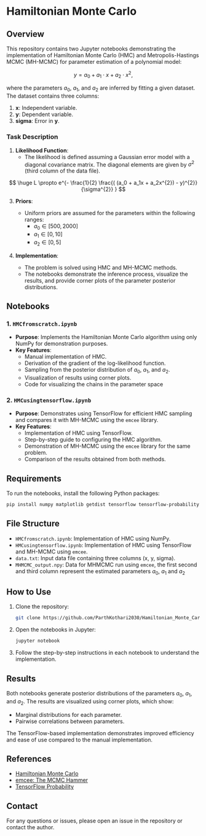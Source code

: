 # Hamiltonian Monte Carlo


## Overview

This repository contains two Jupyter notebooks demonstrating the implementation of Hamiltonian Monte Carlo (HMC) and Metropolis-Hastings MCMC (MH-MCMC) for parameter estimation of a polynomial model:

$$
y = a_0 + a_1 \cdot x + a_2 \cdot x^2,
$$

where the parameters $a_{0}$, $a_{1}$, and $a_{2}$ are inferred by fitting a given dataset. The dataset contains three columns:
1. **x**: Independent variable.
2. **y**: Dependent variable.
3. **sigma**: Error in **y**.

### Task Description
1. **Likelihood Function**:
   - The likelihood is defined assuming a Gaussian error model with a diagonal covariance matrix. The diagonal elements are given by $\sigma^2$ (third column of the data file).

$$ 
\huge
L \propto e^{- \frac{1}{2} \frac{( (a_0 + a_1x + a_2x^{2}) - y)^{2}}{\sigma^{2}} }
$$

3. **Priors**:
   - Uniform priors are assumed for the parameters within the following ranges:
     - $a_{0} \in [500, 2000]$
     - $a_{1} \in [0, 10]$
     - $a_{2} \in [0, 5]$

4. **Implementation**:
   - The problem is solved using HMC and MH-MCMC methods. 
   - The notebooks demonstrate the inference process, visualize the results, and provide corner plots of the parameter posterior distributions.

## Notebooks

### 1. `HMCfromscratch.ipynb`
- **Purpose**: Implements the Hamiltonian Monte Carlo algorithm using only NumPy for demonstration purposes.
- **Key Features**:
  - Manual implementation of HMC.
  - Derivation of the gradient of the log-likelihood function.
  - Sampling from the posterior distribution of $a_0$, $a_1$, and $a_2$.
  - Visualization of results using corner plots.
  - Code for visualizing the chains in the parameter space

### 2. `HMCusingtensorflow.ipynb`
- **Purpose**: Demonstrates using TensorFlow for efficient HMC sampling and compares it with MH-MCMC using the `emcee` library.
- **Key Features**:
  - Implementation of HMC using TensorFlow.
  - Step-by-step guide to configuring the HMC algorithm.
  - Demonstration of MH-MCMC using the `emcee` library for the same problem.
  - Comparison of the results obtained from both methods.

## Requirements

To run the notebooks, install the following Python packages:

```bash
pip install numpy matplotlib getdist tensorflow tensorflow-probability emcee
```

## File Structure

- `HMCfromscratch.ipynb`: Implementation of HMC using NumPy.
- `HMCusingtensorflow.ipynb`: Implementation of HMC using TensorFlow and MH-MCMC using `emcee`.
- `data.txt`: Input data file containing three columns (x, y, sigma).
- `MHMCMC_output.npy`: Data for MHMCMC run using `emcee`, the first second and third column represent the estimated parameters $a_{0}$, $a_{1}$ and $a_{2}$

## How to Use

1. Clone the repository:
   ```bash
   git clone https://github.com/ParthKothari2030/Hamiltonian_Monte_Carlo.git
   ```

2. Open the notebooks in Jupyter:
   ```bash
   jupyter notebook
   ```

3. Follow the step-by-step instructions in each notebook to understand the implementation.

## Results

Both notebooks generate posterior distributions of the parameters $a_{0}$, $a_{1}$, and $a_{2}$. The results are visualized using corner plots, which show:
- Marginal distributions for each parameter.
- Pairwise correlations between parameters.

The TensorFlow-based implementation demonstrates improved efficiency and ease of use compared to the manual implementation.

## References
- [Hamiltonian Monte Carlo](https://en.wikipedia.org/wiki/Hamiltonian_Monte_Carlo)
- [emcee: The MCMC Hammer](https://emcee.readthedocs.io/en/stable/)
- [TensorFlow Probability](https://www.tensorflow.org/probability)

## Contact
For any questions or issues, please open an issue in the repository or contact the author.
